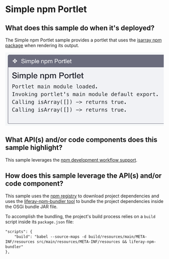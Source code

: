 # Simple npm Portlet

## What does this sample do when it's deployed?

The Simple npm Portlet sample provides a portlet that uses the
[isarray npm package](https://www.npmjs.com/package/isarray) when rendering its
output.

![The portlet's status and actions are displayed as output.](../../../../images/simple-npm-sample.png)

## What API(s) and/or code components does this sample highlight?

This sample leverages the
[npm development workflow support](https://dev.liferay.com/develop/tutorials/-/knowledge_base/7-0/introduction).

## How does this sample leverage the API(s) and/or code component?

This sample uses the [npm registry](https://www.npmjs.com/) to download project
dependencies and uses the
[liferay-npm-bundler tool](https://github.com/liferay/liferay-npm-build-tools/tree/master/packages/liferay-npm-bundler)
to bundle the project dependencies inside the OSGi bundle JAR file.

To accomplish the bundling, the project's build process relies on a `build`
script inside its `package.json` file:

    "scripts": {
        "build": "babel --source-maps -d build/resources/main/META-INF/resources src/main/resources/META-INF/resources && liferay-npm-bundler"
    },
